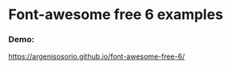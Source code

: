 <h1>Font-awesome free 6 examples</h1>

<h3>Demo:</h3>
<a href="https://argenisosorio.github.io/font-awesome-free-6/">https://argenisosorio.github.io/font-awesome-free-6/</a>

